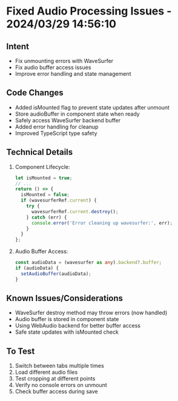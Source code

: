 # Fixed Audio Processing Issues - 2024/03/29 14:56:10

## Intent
- Fix unmounting errors with WaveSurfer
- Fix audio buffer access issues
- Improve error handling and state management

## Code Changes
- Added isMounted flag to prevent state updates after unmount
- Store audioBuffer in component state when ready
- Safely access WaveSurfer backend buffer
- Added error handling for cleanup
- Improved TypeScript type safety

## Technical Details
1. Component Lifecycle:
   ```typescript
   let isMounted = true;
   // ...
   return () => {
     isMounted = false;
     if (wavesurferRef.current) {
       try {
         wavesurferRef.current.destroy();
       } catch (err) {
         console.error('Error cleaning up wavesurfer:', err);
       }
     }
   };
   ```

2. Audio Buffer Access:
   ```typescript
   const audioData = (wavesurfer as any).backend?.buffer;
   if (audioData) {
     setAudioBuffer(audioData);
   }
   ```

## Known Issues/Considerations
- WaveSurfer destroy method may throw errors (now handled)
- Audio buffer is stored in component state
- Using WebAudio backend for better buffer access
- Safe state updates with isMounted check

## To Test
1. Switch between tabs multiple times
2. Load different audio files
3. Test cropping at different points
4. Verify no console errors on unmount
5. Check buffer access during save
